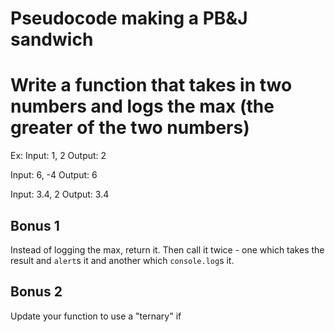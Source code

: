 # Pseudocode making a PB&J sandwich

# Write a function that takes in two numbers and logs the max (the greater of the two numbers)

Ex: 
Input: 1, 2
Output: 2

Input: 6, -4
Output: 6

Input: 3.4, 2
Output: 3.4

## Bonus 1

Instead of logging the max, return it. Then call it twice - one which takes the result and `alert`s it and another which `console.log`s it.

## Bonus 2

Update your function to use a "ternary" if
